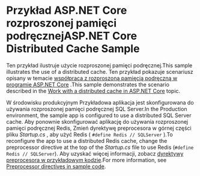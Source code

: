 # <a name="aspnet-core-distributed-cache-sample"></a><span data-ttu-id="d805e-101">Przykład ASP.NET Core rozproszonej pamięci podręcznej</span><span class="sxs-lookup"><span data-stu-id="d805e-101">ASP.NET Core Distributed Cache Sample</span></span>

<span data-ttu-id="d805e-102">Ten przykład ilustruje użycie rozproszonej pamięci podręcznej.</span><span class="sxs-lookup"><span data-stu-id="d805e-102">This sample illustrates the use of a distributed cache.</span></span> <span data-ttu-id="d805e-103">Ten przykład pokazuje scenariusz opisany w temacie [współpraca z rozproszoną pamięcią podręczną w programie ASP.NET Core](https://docs.microsoft.com/aspnet/core/performance/caching/distributed) .</span><span class="sxs-lookup"><span data-stu-id="d805e-103">This sample demonstrates the scenario described in the [Work with a distributed cache in ASP.NET Core](https://docs.microsoft.com/aspnet/core/performance/caching/distributed) topic.</span></span>

<span data-ttu-id="d805e-104">W środowisku produkcyjnym Przykładowa aplikacja jest skonfigurowana do używania rozproszonej pamięci podręcznej SQL Server.</span><span class="sxs-lookup"><span data-stu-id="d805e-104">In the Production environment, the sample app is configured to use a distributed SQL Server cache.</span></span> <span data-ttu-id="d805e-105">Aby ponownie skonfigurować aplikację do używania rozproszonej pamięci podręcznej Redis, Zmień dyrektywę preprocesora w górnej części pliku *Startup.cs* , aby użyć Redis ( `#define Redis // SQLServer` ).</span><span class="sxs-lookup"><span data-stu-id="d805e-105">To reconfigure the app to use a distributed Redis cache, change the preprocessor directive at the top of the *Startup.cs* file to use Redis (`#define Redis // SQLServer`).</span></span> <span data-ttu-id="d805e-106">Aby uzyskać więcej informacji, zobacz [dyrektywy preprocesora w przykładowym kodzie](https://docs.microsoft.com/aspnet/core/introduction-to-aspnet-core#preprocessor-directives-in-sample-code).</span><span class="sxs-lookup"><span data-stu-id="d805e-106">For more information, see [Preprocessor directives in sample code](https://docs.microsoft.com/aspnet/core/introduction-to-aspnet-core#preprocessor-directives-in-sample-code).</span></span>
